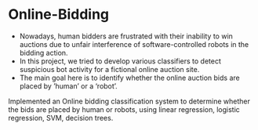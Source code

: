 # Online-Bidding

- Nowadays, human bidders are frustrated with their inability to win auctions due to unfair interference of software-controlled robots in the bidding action.
- In this project, we tried to develop various classifiers to detect suspicious bot activity for a fictional online auction site.
- The main goal here is to identify whether the online auction bids are placed by ’human’ or a ‘robot’.

Implemented an Online bidding classification system to determine whether the bids are placed by human or robots, using linear regression, logistic regression, SVM, decision trees.
